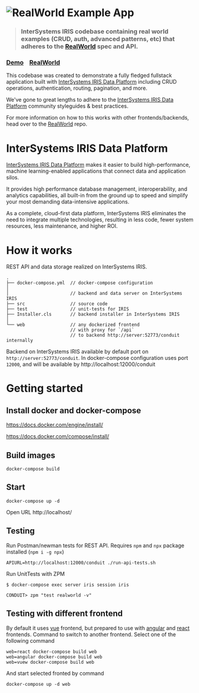 # ![RealWorld Example App](https://raw.githubusercontent.com/daimor/realworld-intersystems-iris/master/logo.png)

> ### InterSystems IRIS codebase containing real world examples (CRUD, auth, advanced patterns, etc) that adheres to the [RealWorld](https://github.com/gothinkster/realworld) spec and API.


### [Demo](https://github.com/gothinkster/realworld)&nbsp;&nbsp;&nbsp;&nbsp;[RealWorld](https://github.com/gothinkster/realworld)


This codebase was created to demonstrate a fully fledged fullstack application built with [InterSystems IRIS Data Platform](https://www.intersystems.com/products/intersystems-iris/) including CRUD operations, authentication, routing, pagination, and more.

We've gone to great lengths to adhere to the [InterSystems IRIS Data Platform](https://www.intersystems.com/products/intersystems-iris/) community styleguides & best practices.

For more information on how to this works with other frontends/backends, head over to the [RealWorld](https://github.com/gothinkster/realworld) repo.

# InterSystems IRIS Data Platform

[InterSystems IRIS Data Platform](https://www.intersystems.com/products/intersystems-iris/) makes it easier to build high-performance, machine learning-enabled applications that connect data and application silos.

It provides high performance database management, interoperability, and analytics capabilities, all built-in from the ground up to speed and simplify your most demanding data-intensive applications.

As a complete, cloud-first data platform, InterSystems IRIS eliminates the need to integrate multiple technologies, resulting in less code, fewer system resources, less maintenance, and higher ROI.

# How it works

REST API and data storage realized on InterSystems IRIS.

```
.
├── docker-compose.yml  // docker-compose configuration
│
│                       // backend and data server on InterSystems IRIS
├── src                 // source code
├── test                // unit-tests for IRIS
├── Installer.cls       // backend installer in InterSystems IRIS
│
└── web                 // any dockerized frontend
                        // with proxy for `/api` 
                        // to backend http://server:52773/conduit internally
```

Backend on InterSystems IRIS available by default port on `http://server:52773/conduit`. In docker-compose configuration uses port `12000`, and will be available by http://localhost:12000/conduit

# Getting started


## Install docker and docker-compose


https://docs.docker.com/engine/install/

https://docs.docker.com/compose/install/


## Build images


```
docker-compose build 
```

## Start

```
docker-compose up -d
```

Open URL http://localhost/

## Testing


Run Postman/newman tests for REST API. Requires `npm` and `npx` package installed (`npm i -g npx`)

```
APIURL=http://localhost:12000/conduit ./run-api-tests.sh
```

Run UnitTests with ZPM

```
$ docker-compose exec server iris session iris

CONDUIT> zpm "test realworld -v"
```

## Testing with different frontend


By default it uses [vue](https://github.com/gothinkster/vue-realworld-example-app) frontend, but prepared to use with [angular](https://github.com/gothinkster/angular-realworld-example-app) and [react](https://github.com/gothinkster/react-redux-realworld-example-app) frontends.
Command to switch to another frontend. Select one of the following command

```
web=react docker-compose build web
web=angular docker-compose build web
web=vuew docker-compose build web
```
And start selected fronted by command
```
docker-compose up -d web
```
